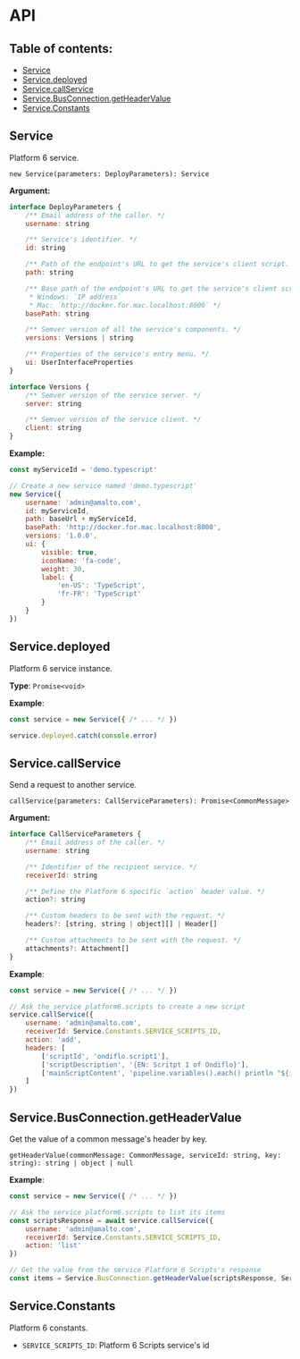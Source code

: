 # API

## Table of contents:
- [Service](#service)
- [Service.deployed](#servicedeployed)
- [Service.callService](#servicecallservice)
- [Service.BusConnection.getHeaderValue](#servicebusconnectiongetheadervalue)
- [Service.Constants](#serviceconstants)

## Service

Platform 6 service.

`new Service(parameters: DeployParameters): Service`

__Argument:__
```javascript
interface DeployParameters {
	/** Email address of the caller. */
	username: string

	/** Service's identifier. */
	id: string

	/** Path of the endpoint's URL to get the service's client script. */
	path: string

	/** Base path of the endpoint's URL to get the service's client script.
	 * Windows: `IP address`
	 * Mac: `http://docker.for.mac.localhost:8000` */
	basePath: string

	/** Semver version of all the service's components. */
	versions: Versions | string

	/** Properties of the service's entry menu. */
	ui: UserInterfaceProperties
}

interface Versions {
	/** Semver version of the service server. */
	server: string

	/** Semver version of the service client. */
	client: string
}
```

__Example:__
```javascript
const myServiceId = 'demo.typescript'

// Create a new service named 'demo.typescript'
new Service({
	username: 'admin@amalto.com',
	id: myServiceId,
	path: baseUrl + myServiceId,
	basePath: 'http://docker.for.mac.localhost:8000',
	versions: '1.0.0',
	ui: {
		visible: true,
		iconName: 'fa-code',
		weight: 30,
		label: {
			'en-US': 'TypeScript',
			'fr-FR': 'TypeScript'
		}
	}
})
```

## Service.deployed

Platform 6 service instance.

__Type__: `Promise<void>`

__Example__:
```javascript
const service = new Service({ /* ... */ })

service.deployed.catch(console.error)
```

## Service.callService

Send a request to another service.

`callService(parameters: CallServiceParameters): Promise<CommonMessage>`

__Argument:__
```javascript
interface CallServiceParameters {
	/** Email address of the caller. */
	username: string

	/** Identifier of the recipient service. */
	receiverId: string

	/** Define the Platform 6 specific `action` header value. */
	action?: string

	/** Custom headers to be sent with the request. */
	headers?: [string, string | object][] | Header[]

	/** Custom attachments to be sent with the request. */
	attachments?: Attachment[]
}
```

__Example__:
```javascript
const service = new Service({ /* ... */ })

// Ask the service platform6.scripts to create a new script
service.callService({
	username: 'admin@amalto.com',
	receiverId: Service.Constants.SERVICE_SCRIPTS_ID,
	action: 'add',
	headers: [
		['scriptId', 'ondiflo.script1'],
		['scriptDescription', '{EN: Scritpt 1 of Ondiflo}'],
		['mainScriptContent', 'pipeline.variables().each() println "${it}"']
	]
})
```

## Service.BusConnection.getHeaderValue

Get the value of a common message's header by key.

`getHeaderValue(commonMessage: CommonMessage, serviceId: string, key: string): string | object | null`

__Example__:
```javascript
const service = new Service({ /* ... */ })

// Ask the service platform6.scripts to list its items
const scriptsResponse = await service.callService({
	username: 'admin@amalto.com',
	receiverId: Service.Constants.SERVICE_SCRIPTS_ID,
	action: 'list'
})

// Get the value from the service Platform 6 Scripts's response
const items = Service.BusConnection.getHeaderValue(scriptsResponse, Service.Constants.SERVICE_SCRIPTS_ID, 'scriptIds'
```

## Service.Constants

Platform 6 constants.

- `SERVICE_SCRIPTS_ID`: Platform 6 Scripts service's id


